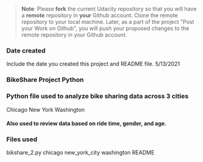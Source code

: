 >**Note**: Please **fork** the current Udacity repository so that you will have a **remote** repository in **your** Github account. Clone the remote repository to your local machine. Later, as a part of the project "Post your Work on Github", you will push your proposed changes to the remote repository in your Github account.

### Date created
Include the date you created this project and README file.
5/13/2021


### BikeShare Project Python


### Python file used to analyze bike sharing data across 3 cities
Chicago
New York
Washington

#### Also used to review data based on ride time, gender, and age.

### Files used
bikshare_2.py
chicago
new_york_city
washington
README



